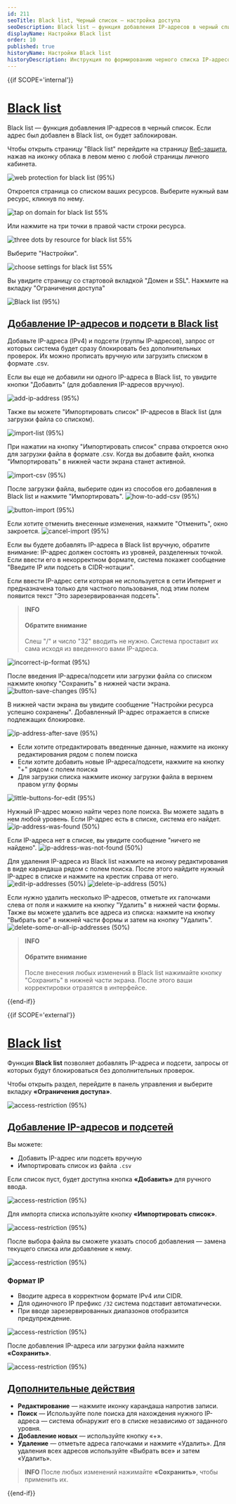 ```yaml
---
id: 211
seoTitle: Black list, Черный список — настройка доступа
seoDescription: Black list — функция добавления IP-адресов в черный список. Добавьте IP-адреса (IPv4) и подсети (группы IP-адресов), запрос от которых система будет сразу блокировать без дополнительных проверок
displayName: Настройки Black list
order: 10
published: true
historyName: Настройки Black list
historyDescription: Инструкция по формированию черного списка IP-адресов для автоматической блокировки запросов
---
```


{{if SCOPE='internal'}}

# [Black list](black-list)

Black list — функция добавления IP-адресов в черный список. Если адрес был добавлен в Black list, он будет заблокирован.


Чтобы открыть страницу "Black list" перейдите на страницу [Веб-защита]([https://my.solarspace.pro/web-protection]), нажав на иконку облака в левом меню с любой страницы личного кабинета.

![web protection for black list (95%)](https://img.solarspace.pro/docs/web-protection-for-black-list.jpg "Веб-защита для перехода в Blacklist")

Откроется страница со списком ваших ресурсов. Выберите нужный вам ресурс, кликнув по нему.

![tap on domain for black list 55%](https://img.solarspace.pro/docs/tap-on-domain-for-black-list.jpg "Нажмите на строку ресурса")

Или нажмите на три точки в правой части строки ресурса.

![three dots by resource for black list 55%](https://img.solarspace.pro/docs/three-dots-by-resource-for-black-list.jpg "Нажмите на три точки")

Выберите "Настройки".

![choose settings for black list 55%](https://img.solarspace.pro/docs/choose-settings-for-black-list.jpg "Настройки для перехода в ограничения доступа")

Вы увидите страницу со стартовой вкладкой "Домен и SSL". Нажмите на вкладку "Ограничения доступа"

![Black list (95%)](https://img.solarspace.pro/docs/field-blacklist.jpg "Определение необходимости направлять IP-адрес на дополнительные проверки")

## [Добавление IP-адресов и подсети в Black list](adding-ip-addresses-&-subnet-to-blacklist)

Добавьте IP-адреса (IPv4) и подсети (группы IP-адресов), запрос от которых система будет сразу блокировать без дополнительных проверок. Их можно прописать вручную или загрузить списком в формате .csv.  

Если вы еще не добавили ни одного IP-адреса в Black list, то увидите кнопки "Добавить" (для добавления IP-адресов вручную).

![add-ip-address (95%)](https://img.solarspace.pro/docs/add-blacklist.jpg "Добавление IP-адреса в Black list")

Также вы можете "Импортировать список" IP-адресов в Black list (для загрузки файла со списком).

![import-list (95%)](https://img.solarspace.pro/docs/import-list-blacklist.jpg "Импортировать CSV список")

При нажатии на кнопку "Импортировать список" справа откроется окно для загрузки файла в формате .csv. Когда вы добавите файл, кнопка "Импортировать" в нижней части экрана станет активной.

![import-csv (95%)](https://img.solarspace.pro/docs/button-import-file-csv.jpg "Импортирование CSV-файла в Black list")

После загрузки файла, выберите один из способов его добавления в Black list и нажмите "Импортировать".
![how-to-add-csv (95%)](https://img.solarspace.pro/docs/choose-csv.jpg "Замена или добавление списка IP-адресов к существующему")

![button-import (95%)](https://img.solarspace.pro/docs/approve-csv.jpg "Импортирование после загрузки CSV-файла в Black list")

Если хотите отменить внесенные изменения, нажмите "Отменить", окно закроется.
![cancel-import (95%)](https://img.solarspace.pro/docs/cancel-csv.jpg "Кнопка отмены")

Если вы будете добавлять IP-адреса в Black list вручную, обратите внимание: IP-адрес должен состоять из уровней, разделенных точкой. Если ввести его в некорректном формате, система покажет сообщение "Введите IP или подсеть в CIDR-нотации".  

Если ввести IP-адрес сети которая не используется в сети Интернет и предназначена только для частного пользования, под этим полем появится текст "Это зарезервированная подсеть".

> **INFO**
> #### Обратите внимание
> Слеш "/" и число "32" вводить не нужно. Система проставит их сама исходя из введенного вами IP-адреса.

![incorrect-ip-format (95%)](https://img.solarspace.pro/docs/cidr-ip-csv.png "Ввод IP-адреса с некорректным форматом")

После введения IP-адреса/подсети или загрузки файла со списком нажмите кнопку "Сохранить" в нижней части экрана.
![button-save-changes (95%)](https://img.solarspace.pro/docs/save-cidr-csv.jpg "Необходимо сохранить изменения")

В нижней части экрана вы увидите сообщение "Настройки ресурса успешно сохранены". Добавленный IP-адрес отражается в списке подлежащих блокировке.

![ip-address-after-save (95%)](https://img.solarspace.pro/docs/save-ips.jpg "Отображение страницы после добавления и сохранения IP-адреса")

- Если хотите отредактировать введенные данные, нажмите на иконку редактирования рядом с полем поиска
- Если хотите добавить новые IP-адреса/подсети, нажмите на кнопку "+" рядом с полем поиска
- Для загрузки списка нажмите иконку загрузки файла в верхнем правом углу формы

![little-buttons-for-edit (95%)](https://img.solarspace.pro/docs/buttons-cidr-csv.jpg "Маленькие кнопки для взаимодействия с разделом. Актуально и для White list")

Нужный IP-адрес можно найти через поле поиска. Вы можете задать в нем любой уровень. Если IP-адрес есть в списке, система его найдет.
![ip-address-was-found (50%)](https://img.solarspace.pro/docs/ip-found.jpg "IP-адрес, если он был найден в списке")

Если IP-адреса нет в списке, вы увидите сообщение "ничего не найдено".
![ip-address-was-not-found (50%)](https://img.solarspace.pro/docs/ip-not-found.jpg "IP-адрес, если он не был найден в списке")

Для удаления IP-адреса из Black list нажмите на иконку редактирования в виде карандаша рядом с полем поиска. После этого найдите нужный IP-адрес в списке и нажмите на крестик справа от него.
![edit-ip-addresses (50%)](https://img.solarspace.pro/docs/ip-edit.jpg "Редактирование добавленных IP-адресов")
![delete-ip-address (50%)](https://img.solarspace.pro/docs/ip-delete.jpg "Удаление IP-адреса")       

Если нужно удалить несколько IP-адресов, отметьте их галочками слева от поля и нажмите на кнопку "Удалить" в нижней части формы. Также вы можете удалить все адреса из списка: нажмите на кнопку "Выбрать все" в нижней части формы и затем на кнопку "Удалить".
![delete-some-or-all-ip-addresses (50%)](https://img.solarspace.pro/docs/ip-delete-all.jpg "Удаление нескольких или всех IP-адресов")

> **INFO**
> #### Обратите внимание
> После внесения любых изменений в Black list нажимайте кнопку "Сохранить" в нижней части экрана. После этого ваши корректировки отразятся в интерфейсе.

{{end-if}}

{{if SCOPE='external'}}

# [Black list](black-list)

Функция **Black list** позволяет добавлять IP-адреса и подсети, запросы от которых будут блокироваться без дополнительных проверок.

Чтобы открыть раздел, перейдите в панель управления и выберите вкладку **«Ограничения доступа»**.

![access-restriction (95%)](https://img.solarspace.pro/docs/partners/web-protection/blacklist.png "Раздел видов ограничения доступа")

## [Добавление IP-адресов и подсетей](adding-ip-addresses-&-subnet-to-blacklist)

Вы можете:

* Добавить IP-адрес или подсеть вручную
* Импортировать список из файла `.csv`

Если список пуст, будет доступна кнопка **«Добавить»** для ручного ввода.

![access-restriction (95%)](https://img.solarspace.pro/docs/partners/web-protection/add-ip-manual.png "Добавление IP-адреса вручную")

Для импорта списка используйте кнопку **«Импортировать список»**.

![access-restriction (95%)](https://img.solarspace.pro/docs/partners/web-protection/import-csv-mode.png "Окно импорта CSV")

После выбора файла вы сможете указать способ добавления — замена текущего списка или добавление к нему.

![access-restriction (95%)](https://img.solarspace.pro/docs/partners/web-protection/import-csv-mode.png "Выбор режима импорта CSV")

### Формат IP

* Вводите адреса в корректном формате IPv4 или CIDR.
* Для одиночного IP префикс `/32` система подставит автоматически.
* При вводе зарезервированных диапазонов отобразится предупреждение.

![access-restriction (95%)](https://img.solarspace.pro/docs/partners/web-protection/ip-format-warning.png "Пример некорректного формата IP")

После добавления IP-адреса или загрузки файла нажмите **«Сохранить»**.

![access-restriction (95%)](https://img.solarspace.pro/docs/partners/web-protection/ip-list-saved.png "Список IP после сохранения")

## [Дополнительные действия](Additional-actions)

* **Редактирование** — нажмите иконку карандаша напротив записи.
* **Поиск** — Используйте поле поиска для нахождения нужного IP-адреса — система обнаружит его в списке независимо от заданного уровня.
* **Добавление новых** — используйте кнопку «+».
* **Удаление** — отметьте адреса галочками и нажмите «Удалить». Для удаления всех адресов используйте «Выбрать все» и затем «Удалить».

> **INFO**
> После любых изменений нажимайте **«Сохранить»**, чтобы применить их.

{{end-if}}